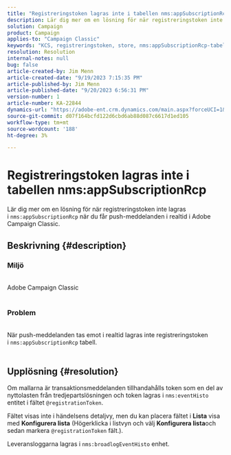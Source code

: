 ```yaml
---
title: "Registreringstoken lagras inte i tabellen nms:appSubscriptionRcp"
description: Lär dig mer om en lösning för när registreringstoken inte lagras i tabellen nms:appSubscriptionRcp när du tar emot push-meddelanden i realtid.
solution: Campaign
product: Campaign
applies-to: "Campaign Classic"
keywords: "KCS, registreringstoken, store, nms:appSubscriptionRcp-tabell, FAQ, ACC, Adobe Campaign Classic, push-meddelanden, @registrationToken, nms:eventHistory, Configure List, delivery logs, nms:broadlogEventHistory"
resolution: Resolution
internal-notes: null
bug: false
article-created-by: Jim Menn
article-created-date: "9/19/2023 7:15:35 PM"
article-published-by: Jim Menn
article-published-date: "9/20/2023 6:56:31 PM"
version-number: 1
article-number: KA-22844
dynamics-url: "https://adobe-ent.crm.dynamics.com/main.aspx?forceUCI=1&pagetype=entityrecord&etn=knowledgearticle&id=44bc4ae6-2057-ee11-be6f-6045bd006268"
source-git-commit: d07f164bcfd122d6cbd6ab88d087c6617d1ed105
workflow-type: tm+mt
source-wordcount: '188'
ht-degree: 3%

---
```


# Registreringstoken lagras inte i tabellen nms:appSubscriptionRcp


Lär dig mer om en lösning för när registreringstoken inte lagras i `nms:appSubscriptionRcp` när du får push-meddelanden i realtid i Adobe Campaign Classic.

## Beskrivning {#description}




### Miljö


<br>Adobe Campaign Classic<br><br>


### Problem


<br>När push-meddelanden tas emot i realtid lagras inte registreringstoken i `nms:appSubscriptionRcp` tabell.<br><br>



## Upplösning {#resolution}


Om mallarna är transaktionsmeddelanden tillhandahålls token som en del av nyttolasten från tredjepartslösningen och token lagras i `nms:eventHisto` entitet i fältet `@registrationToken`.

Fältet visas inte i händelsens detaljvy, men du kan placera fältet i <b>Lista</b> visa med <b>Konfigurera lista</b> (Högerklicka i listvyn och välj <b>Konfigurera lista</b>och sedan markera `@registrationToken` fält.).

Leveransloggarna lagras i `nms:broadlogEventHisto` enhet.
